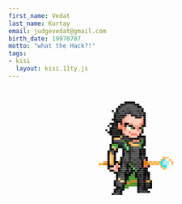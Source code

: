 ```yaml
---
first_name: Vedat
last_name: Kurtay
email: judgevedat@gmail.com
birth_date: 19970707
motto: "what the Hack?!"
tags:
- kisi
  layout: kisi.11ty.js
---
```


<style>
.art {
  position: relative;
  margin: 3em auto;
  max-width: 800px;
  padding: 0;
  text-align: center;
  width: 100%;
  position: relative;
  width: 10.5em;
  height: 13.2em;
}
.art:after {
  content: '';
  position: absolute;
  top: -0.3em;
  left: -0.3em;
  width: 0.3em;
  height: 0.3em;
  box-shadow: 0.3em 0.3em #fdfdfd,0.6em 0.3em #fdfdfd,0.9em 0.3em #fdfdfd,1.2em 0.3em #fdfdfd,1.5em 0.3em #fdfdfd,1.8em 0.3em #fdfdfd,2.1em 0.3em #fdfdfd,2.4em 0.3em #fdfdfd,2.7em 0.3em #fdfdfd,3em 0.3em #fdfdfd,3.3em 0.3em #fdfdfd,3.6em 0.3em #fdfdfd,3.9em 0.3em black,4.2em 0.3em black,4.5em 0.3em black,4.8em 0.3em black,5.1em 0.3em black,5.4em 0.3em #fdfdfd,5.7em 0.3em #fdfdfd,6em 0.3em #fdfdfd,6.3em 0.3em #fdfdfd,6.6em 0.3em #fdfdfd,6.9em 0.3em #fdfdfd,7.2em 0.3em #fdfdfd,7.5em 0.3em #fdfdfd,7.8em 0.3em #fdfdfd,8.1em 0.3em #fdfdfd,8.4em 0.3em #fdfdfd,8.7em 0.3em #fdfdfd,9em 0.3em #fdfdfd,9.3em 0.3em #fdfdfd,9.6em 0.3em #fdfdfd,9.9em 0.3em #fdfdfd,10.2em 0.3em #fdfdfd,10.5em 0.3em #fdfdfd,0.3em 0.6em #fdfdfd,0.6em 0.6em #fdfdfd,0.9em 0.6em #fdfdfd,1.2em 0.6em #fdfdfd,1.5em 0.6em #fdfdfd,1.8em 0.6em #fdfdfd,2.1em 0.6em #fdfdfd,2.4em 0.6em #fdfdfd,2.7em 0.6em #fdfdfd,3em 0.6em #fdfdfd,3.3em 0.6em black,3.6em 0.6em black,3.9em 0.6em #363536,4.2em 0.6em #545454,4.5em 0.6em #545454,4.8em 0.6em #545454,5.1em 0.6em #363536,5.4em 0.6em black,5.7em 0.6em black,6em 0.6em #fdfdfd,6.3em 0.6em #fdfdfd,6.6em 0.6em #fdfdfd,6.9em 0.6em #fdfdfd,7.2em 0.6em #fdfdfd,7.5em 0.6em #fdfdfd,7.8em 0.6em #fdfdfd,8.1em 0.6em #fdfdfd,8.4em 0.6em #fdfdfd,8.7em 0.6em #fdfdfd,9em 0.6em #fdfdfd,9.3em 0.6em #fdfdfd,9.6em 0.6em #fdfdfd,9.9em 0.6em #fdfdfd,10.2em 0.6em #fdfdfd,10.5em 0.6em #fdfdfd,0.3em 0.9em #fdfdfd,0.6em 0.9em #fdfdfd,0.9em 0.9em #fdfdfd,1.2em 0.9em #fdfdfd,1.5em 0.9em #fdfdfd,1.8em 0.9em #fdfdfd,2.1em 0.9em #fdfdfd,2.4em 0.9em #fdfdfd,2.7em 0.9em #fdfdfd,3em 0.9em black,3.3em 0.9em #363536,3.6em 0.9em #545454,3.9em 0.9em #545454,4.2em 0.9em #545454,4.5em 0.9em #545454,4.8em 0.9em #545454,5.1em 0.9em #545454,5.4em 0.9em #545454,5.7em 0.9em black,6em 0.9em black,6.3em 0.9em #fdfdfd,6.6em 0.9em #fdfdfd,6.9em 0.9em #fdfdfd,7.2em 0.9em #fdfdfd,7.5em 0.9em #fdfdfd,7.8em 0.9em #fdfdfd,8.1em 0.9em #fdfdfd,8.4em 0.9em #fdfdfd,8.7em 0.9em #fdfdfd,9em 0.9em #fdfdfd,9.3em 0.9em #fdfdfd,9.6em 0.9em #fdfdfd,9.9em 0.9em #fdfdfd,10.2em 0.9em #fdfdfd,10.5em 0.9em #fdfdfd,0.3em 1.2em #fdfdfd,0.6em 1.2em #fdfdfd,0.9em 1.2em #fdfdfd,1.2em 1.2em #fdfdfd,1.5em 1.2em #fdfdfd,1.8em 1.2em #fdfdfd,2.1em 1.2em #fdfdfd,2.4em 1.2em #fdfdfd,2.7em 1.2em black,3em 1.2em #363536,3.3em 1.2em #545454,3.6em 1.2em #545454,3.9em 1.2em #545454,4.2em 1.2em #363536,4.5em 1.2em #545454,4.8em 1.2em #545454,5.1em 1.2em #545454,5.4em 1.2em #545454,5.7em 1.2em #545454,6em 1.2em #545454,6.3em 1.2em black,6.6em 1.2em #fdfdfd,6.9em 1.2em #fdfdfd,7.2em 1.2em #fdfdfd,7.5em 1.2em #fdfdfd,7.8em 1.2em #fdfdfd,8.1em 1.2em #fdfdfd,8.4em 1.2em #fdfdfd,8.7em 1.2em #fdfdfd,9em 1.2em #fdfdfd,9.3em 1.2em #fdfdfd,9.6em 1.2em #fdfdfd,9.9em 1.2em #fdfdfd,10.2em 1.2em #fdfdfd,10.5em 1.2em #fdfdfd,0.3em 1.5em #fdfdfd,0.6em 1.5em #fdfdfd,0.9em 1.5em #fdfdfd,1.2em 1.5em #fdfdfd,1.5em 1.5em #fdfdfd,1.8em 1.5em #fdfdfd,2.1em 1.5em #363536,2.4em 1.5em #fdfdfd,2.7em 1.5em black,3em 1.5em #545454,3.3em 1.5em #545454,3.6em 1.5em #363536,3.9em 1.5em #545454,4.2em 1.5em #545454,4.5em 1.5em #363536,4.8em 1.5em #545454,5.1em 1.5em #545454,5.4em 1.5em #545454,5.7em 1.5em #363536,6em 1.5em #545454,6.3em 1.5em black,6.6em 1.5em #fdfdfd,6.9em 1.5em #fdfdfd,7.2em 1.5em #fdfdfd,7.5em 1.5em #fdfdfd,7.8em 1.5em #fdfdfd,8.1em 1.5em #fdfdfd,8.4em 1.5em #fdfdfd,8.7em 1.5em #fdfdfd,9em 1.5em #fdfdfd,9.3em 1.5em #fdfdfd,9.6em 1.5em #fdfdfd,9.9em 1.5em #fdfdfd,10.2em 1.5em #fdfdfd,10.5em 1.5em #fdfdfd,0.3em 1.8em #fdfdfd,0.6em 1.8em #fdfdfd,0.9em 1.8em #fdfdfd,1.2em 1.8em #fdfdfd,1.5em 1.8em #fdfdfd,1.8em 1.8em #fdfdfd,2.1em 1.8em #fdfdfd,2.4em 1.8em #363536,2.7em 1.8em #212121,3em 1.8em #363536,3.3em 1.8em #545454,3.6em 1.8em #545454,3.9em 1.8em #363536,4.2em 1.8em #363536,4.5em 1.8em #212121,4.8em 1.8em #363536,5.1em 1.8em #545454,5.4em 1.8em #545454,5.7em 1.8em #545454,6em 1.8em #363536,6.3em 1.8em #545454,6.6em 1.8em black,6.9em 1.8em #fdfdfd,7.2em 1.8em #fdfdfd,7.5em 1.8em #fdfdfd,7.8em 1.8em #fdfdfd,8.1em 1.8em #fdfdfd,8.4em 1.8em #fdfdfd,8.7em 1.8em #fdfdfd,9em 1.8em #fdfdfd,9.3em 1.8em #fdfdfd,9.6em 1.8em #fdfdfd,9.9em 1.8em #fdfdfd,10.2em 1.8em #fdfdfd,10.5em 1.8em #fdfdfd,0.3em 2.1em #fdfdfd,0.6em 2.1em #fdfdfd,0.9em 2.1em #fdfdfd,1.2em 2.1em #fdfdfd,1.5em 2.1em #fdfdfd,1.8em 2.1em #fdfdfd,2.1em 2.1em #fdfdfd,2.4em 2.1em black,2.7em 2.1em #363536,3em 2.1em #363536,3.3em 2.1em #212121,3.6em 2.1em #212121,3.9em 2.1em #212121,4.2em 2.1em #f59d87,4.5em 2.1em #ffccbc,4.8em 2.1em #212121,5.1em 2.1em #212121,5.4em 2.1em #212121,5.7em 2.1em #545454,6em 2.1em #363536,6.3em 2.1em #363536,6.6em 2.1em black,6.9em 2.1em #fdfdfd,7.2em 2.1em #fdfdfd,7.5em 2.1em #fdfdfd,7.8em 2.1em #fdfdfd,8.1em 2.1em #fdfdfd,8.4em 2.1em #fdfdfd,8.7em 2.1em #fdfdfd,9em 2.1em #fdfdfd,9.3em 2.1em #fdfdfd,9.6em 2.1em #fdfdfd,9.9em 2.1em #fdfdfd,10.2em 2.1em #fdfdfd,10.5em 2.1em #fdfdfd,0.3em 2.4em #fdfdfd,0.6em 2.4em #fdfdfd,0.9em 2.4em #fdfdfd,1.2em 2.4em #fdfdfd,1.5em 2.4em #fdfdfd,1.8em 2.4em #fdfdfd,2.1em 2.4em #fdfdfd,2.4em 2.4em black,2.7em 2.4em #363536,3em 2.4em #212121,3.3em 2.4em #363536,3.6em 2.4em #212121,3.9em 2.4em #f59d87,4.2em 2.4em #ffccbc,4.5em 2.4em #ffccbc,4.8em 2.4em #ffccbc,5.1em 2.4em #ffccbc,5.4em 2.4em #212121,5.7em 2.4em #212121,6em 2.4em #212121,6.3em 2.4em #f59d87,6.6em 2.4em black,6.9em 2.4em #fdfdfd,7.2em 2.4em #fdfdfd,7.5em 2.4em #fdfdfd,7.8em 2.4em #fdfdfd,8.1em 2.4em #fdfdfd,8.4em 2.4em #fdfdfd,8.7em 2.4em #fdfdfd,9em 2.4em #fdfdfd,9.3em 2.4em #fdfdfd,9.6em 2.4em #fdfdfd,9.9em 2.4em #fdfdfd,10.2em 2.4em #fdfdfd,10.5em 2.4em #fdfdfd,0.3em 2.7em #fdfdfd,0.6em 2.7em #fdfdfd,0.9em 2.7em #fdfdfd,1.2em 2.7em #fdfdfd,1.5em 2.7em #fdfdfd,1.8em 2.7em #fdfdfd,2.1em 2.7em #212121,2.4em 2.7em black,2.7em 2.7em #363536,3em 2.7em #363536,3.3em 2.7em #212121,3.6em 2.7em #f59d87,3.9em 2.7em #ffccbc,4.2em 2.7em #ffccbc,4.5em 2.7em #ffccbc,4.8em 2.7em #ffccbc,5.1em 2.7em #ffccbc,5.4em 2.7em #ffccbc,5.7em 2.7em #ffccbc,6em 2.7em #ffccbc,6.3em 2.7em #f59d87,6.6em 2.7em black,6.9em 2.7em #fdfdfd,7.2em 2.7em #fdfdfd,7.5em 2.7em #fdfdfd,7.8em 2.7em #fdfdfd,8.1em 2.7em #fdfdfd,8.4em 2.7em #fdfdfd,8.7em 2.7em #fdfdfd,9em 2.7em #fdfdfd,9.3em 2.7em #fdfdfd,9.6em 2.7em #fdfdfd,9.9em 2.7em #fdfdfd,10.2em 2.7em #fdfdfd,10.5em 2.7em #fdfdfd,0.3em 3em #fdfdfd,0.6em 3em #fdfdfd,0.9em 3em #fdfdfd,1.2em 3em #fdfdfd,1.5em 3em #fdfdfd,1.8em 3em #fdfdfd,2.1em 3em #fdfdfd,2.4em 3em #212121,2.7em 3em black,3em 3em black,3.3em 3em #212121,3.6em 3em #f59d87,3.9em 3em #f59d87,4.2em 3em #ffccbc,4.5em 3em #ffccbc,4.8em 3em #ffccbc,5.1em 3em #ffccbc,5.4em 3em #ffccbc,5.7em 3em #ffccbc,6em 3em #ffccbc,6.3em 3em #f59d87,6.6em 3em black,6.9em 3em #fdfdfd,7.2em 3em #fdfdfd,7.5em 3em #fdfdfd,7.8em 3em #fdfdfd,8.1em 3em #fdfdfd,8.4em 3em #fdfdfd,8.7em 3em #fdfdfd,9em 3em #fdfdfd,9.3em 3em #fdfdfd,9.6em 3em #fdfdfd,9.9em 3em #fdfdfd,10.2em 3em #fdfdfd,10.5em 3em #fdfdfd,0.3em 3.3em #fdfdfd,0.6em 3.3em #fdfdfd,0.9em 3.3em #fdfdfd,1.2em 3.3em #fdfdfd,1.5em 3.3em #fdfdfd,1.8em 3.3em #212121,2.1em 3.3em black,2.4em 3.3em #212121,2.7em 3.3em black,3em 3.3em #f59d87,3.3em 3.3em #212121,3.6em 3.3em #f77254,3.9em 3.3em black,4.2em 3.3em black,4.5em 3.3em #f59d87,4.8em 3.3em #f59d87,5.1em 3.3em #ffccbc,5.4em 3.3em #ffccbc,5.7em 3.3em #ffccbc,6em 3.3em #f59d87,6.3em 3.3em #f77254,6.6em 3.3em black,6.9em 3.3em #fdfdfd,7.2em 3.3em #fdfdfd,7.5em 3.3em #fdfdfd,7.8em 3.3em #fdfdfd,8.1em 3.3em #fdfdfd,8.4em 3.3em #fdfdfd,8.7em 3.3em #fdfdfd,9em 3.3em #fdfdfd,9.3em 3.3em #fdfdfd,9.6em 3.3em #fdfdfd,9.9em 3.3em #fdfdfd,10.2em 3.3em #fdfdfd,10.5em 3.3em #fdfdfd,0.3em 3.6em #fdfdfd,0.6em 3.6em #fdfdfd,0.9em 3.6em #fdfdfd,1.2em 3.6em #fdfdfd,1.5em 3.6em #212121,1.8em 3.6em #fdfdfd,2.1em 3.6em black,2.4em 3.6em #212121,2.7em 3.6em black,3em 3.6em #f59d87,3.3em 3.6em #f77254,3.6em 3.6em #f77254,3.9em 3.6em black,4.2em 3.6em #bdbdbd,4.5em 3.6em black,4.8em 3.6em black,5.1em 3.6em #f59d87,5.4em 3.6em #f59d87,5.7em 3.6em #f59d87,6em 3.6em #f59d87,6.3em 3.6em black,6.6em 3.6em black,6.9em 3.6em #fdfdfd,7.2em 3.6em #fdfdfd,7.5em 3.6em #fdfdfd,7.8em 3.6em #fdfdfd,8.1em 3.6em #fdfdfd,8.4em 3.6em #fdfdfd,8.7em 3.6em #fdfdfd,9em 3.6em #fdfdfd,9.3em 3.6em #fdfdfd,9.6em 3.6em #fdfdfd,9.9em 3.6em #fdfdfd,10.2em 3.6em #fdfdfd,10.5em 3.6em #fdfdfd,0.3em 3.9em #fdfdfd,0.6em 3.9em #fdfdfd,0.9em 3.9em #fdfdfd,1.2em 3.9em #fdfdfd,1.5em 3.9em #fdfdfd,1.8em 3.9em #212121,2.1em 3.9em black,2.4em 3.9em #212121,2.7em 3.9em #212121,3em 3.9em #f77254,3.3em 3.9em #f77254,3.6em 3.9em #f59d87,3.9em 3.9em #f77254,4.2em 3.9em white,4.5em 3.9em white,4.8em 3.9em #48922c,5.1em 3.9em black,5.4em 3.9em #f59d87,5.7em 3.9em #f77254,6em 3.9em black,6.3em 3.9em #48922c,6.6em 3.9em #fdfdfd,6.9em 3.9em #fdfdfd,7.2em 3.9em #fdfdfd,7.5em 3.9em #fdfdfd,7.8em 3.9em #fdfdfd,8.1em 3.9em #fdfdfd,8.4em 3.9em #fdfdfd,8.7em 3.9em #fdfdfd,9em 3.9em #fdfdfd,9.3em 3.9em #fdfdfd,9.6em 3.9em #fdfdfd,9.9em 3.9em #fdfdfd,10.2em 3.9em #fdfdfd,10.5em 3.9em #fdfdfd,0.3em 4.2em #fdfdfd,0.6em 4.2em #fdfdfd,0.9em 4.2em #fdfdfd,1.2em 4.2em #212121,1.5em 4.2em #fdfdfd,1.8em 4.2em black,2.1em 4.2em #212121,2.4em 4.2em #212121,2.7em 4.2em #212121,3em 4.2em black,3.3em 4.2em black,3.6em 4.2em #f59d87,3.9em 4.2em #f59d87,4.2em 4.2em #ffccbc,4.5em 4.2em #ffccbc,4.8em 4.2em #ffccbc,5.1em 4.2em #ffccbc,5.4em 4.2em #ffccbc,5.7em 4.2em #f77254,6em 4.2em #ffccbc,6.3em 4.2em black,6.6em 4.2em #fdfdfd,6.9em 4.2em #fdfdfd,7.2em 4.2em #fdfdfd,7.5em 4.2em #fdfdfd,7.8em 4.2em #fdfdfd,8.1em 4.2em #fdfdfd,8.4em 4.2em #fdfdfd,8.7em 4.2em #fdfdfd,9em 4.2em #fdfdfd,9.3em 4.2em #fdfdfd,9.6em 4.2em #fdfdfd,9.9em 4.2em #fdfdfd,10.2em 4.2em #fdfdfd,10.5em 4.2em #fdfdfd,0.3em 4.5em #fdfdfd,0.6em 4.5em #fdfdfd,0.9em 4.5em #fdfdfd,1.2em 4.5em #fdfdfd,1.5em 4.5em #212121,1.8em 4.5em black,2.1em 4.5em #212121,2.4em 4.5em #212121,2.7em 4.5em #212121,3em 4.5em #212121,3.3em 4.5em black,3.6em 4.5em #f59d87,3.9em 4.5em #ffccbc,4.2em 4.5em #ffccbc,4.5em 4.5em #f77254,4.8em 4.5em #ffccbc,5.1em 4.5em #ffccbc,5.4em 4.5em #ffccbc,5.7em 4.5em #ffccbc,6em 4.5em #f59d87,6.3em 4.5em black,6.6em 4.5em #fdfdfd,6.9em 4.5em #fdfdfd,7.2em 4.5em #fdfdfd,7.5em 4.5em #fdfdfd,7.8em 4.5em #fdfdfd,8.1em 4.5em #fdfdfd,8.4em 4.5em #fdfdfd,8.7em 4.5em #fdfdfd,9em 4.5em #fdfdfd,9.3em 4.5em #fdfdfd,9.6em 4.5em #fdfdfd,9.9em 4.5em #fdfdfd,10.2em 4.5em #fdfdfd,10.5em 4.5em #fdfdfd,0.3em 4.8em #fdfdfd,0.6em 4.8em #fdfdfd,0.9em 4.8em #fdfdfd,1.2em 4.8em #fdfdfd,1.5em 4.8em #fdfdfd,1.8em 4.8em black,2.1em 4.8em #212121,2.4em 4.8em #212121,2.7em 4.8em #212121,3em 4.8em #212121,3.3em 4.8em black,3.6em 4.8em #363536,3.9em 4.8em #f59d87,4.2em 4.8em #ffccbc,4.5em 4.8em #ffccbc,4.8em 4.8em #f77254,5.1em 4.8em #f77254,5.4em 4.8em #f77254,5.7em 4.8em #ffccbc,6em 4.8em black,6.3em 4.8em #fdfdfd,6.6em 4.8em #fdfdfd,6.9em 4.8em #fdfdfd,7.2em 4.8em #fdfdfd,7.5em 4.8em #fdfdfd,7.8em 4.8em #fdfdfd,8.1em 4.8em #fdfdfd,8.4em 4.8em #fdfdfd,8.7em 4.8em #fdfdfd,9em 4.8em #fdfdfd,9.3em 4.8em #fdfdfd,9.6em 4.8em #fdfdfd,9.9em 4.8em #fdfdfd,10.2em 4.8em #fdfdfd,10.5em 4.8em #fdfdfd,0.3em 5.1em #fdfdfd,0.6em 5.1em #fdfdfd,0.9em 5.1em #fdfdfd,1.2em 5.1em #fdfdfd,1.5em 5.1em #fdfdfd,1.8em 5.1em #fdfdfd,2.1em 5.1em black,2.4em 5.1em black,2.7em 5.1em black,3em 5.1em black,3.3em 5.1em #ffab40,3.6em 5.1em #212121,3.9em 5.1em #363536,4.2em 5.1em black,4.5em 5.1em #f59d87,4.8em 5.1em #ffccbc,5.1em 5.1em #ffccbc,5.4em 5.1em #ffccbc,5.7em 5.1em black,6em 5.1em black,6.3em 5.1em black,6.6em 5.1em black,6.9em 5.1em #fdfdfd,7.2em 5.1em #fdfdfd,7.5em 5.1em #fdfdfd,7.8em 5.1em #fdfdfd,8.1em 5.1em #fdfdfd,8.4em 5.1em #fdfdfd,8.7em 5.1em #fdfdfd,9em 5.1em #fdfdfd,9.3em 5.1em #fdfdfd,9.6em 5.1em #fdfdfd,9.9em 5.1em #fdfdfd,10.2em 5.1em #fdfdfd,10.5em 5.1em #fdfdfd,0.3em 5.4em #fdfdfd,0.6em 5.4em #fdfdfd,0.9em 5.4em #fdfdfd,1.2em 5.4em #fdfdfd,1.5em 5.4em #fdfdfd,1.8em 5.4em #fdfdfd,2.1em 5.4em black,2.4em 5.4em #ffab40,2.7em 5.4em #ffcc80,3em 5.4em #ffcc80,3.3em 5.4em #363536,3.6em 5.4em #212121,3.9em 5.4em #363536,4.2em 5.4em #363536,4.5em 5.4em black,4.8em 5.4em black,5.1em 5.4em black,5.4em 5.4em black,5.7em 5.4em black,6em 5.4em #545454,6.3em 5.4em #545454,6.6em 5.4em black,6.9em 5.4em #fdfdfd,7.2em 5.4em #fdfdfd,7.5em 5.4em #fdfdfd,7.8em 5.4em #fdfdfd,8.1em 5.4em #fdfdfd,8.4em 5.4em #fdfdfd,8.7em 5.4em #fdfdfd,9em 5.4em #fdfdfd,9.3em 5.4em #fdfdfd,9.6em 5.4em #fdfdfd,9.9em 5.4em #fdfdfd,10.2em 5.4em #fdfdfd,10.5em 5.4em #fdfdfd,0.3em 5.7em #fdfdfd,0.6em 5.7em #fdfdfd,0.9em 5.7em #fdfdfd,1.2em 5.7em #fdfdfd,1.5em 5.7em #fdfdfd,1.8em 5.7em #fdfdfd,2.1em 5.7em black,2.4em 5.7em #545454,2.7em 5.7em #545454,3em 5.7em #545454,3.3em 5.7em #545454,3.6em 5.7em #48922c,3.9em 5.7em #212121,4.2em 5.7em #363536,4.5em 5.7em #363536,4.8em 5.7em #363536,5.1em 5.7em #f59d87,5.4em 5.7em #f77254,5.7em 5.7em #f59d87,6em 5.7em #212121,6.3em 5.7em #48922c,6.6em 5.7em black,6.9em 5.7em #fdfdfd,7.2em 5.7em #fdfdfd,7.5em 5.7em #fdfdfd,7.8em 5.7em #fdfdfd,8.1em 5.7em #fdfdfd,8.4em 5.7em #fdfdfd,8.7em 5.7em #fdfdfd,9em 5.7em #fdfdfd,9.3em 5.7em #fdfdfd,9.6em 5.7em #fdfdfd,9.9em 5.7em #fdfdfd,10.2em 5.7em #fdfdfd,10.5em 5.7em #fdfdfd,0.3em 6em #fdfdfd,0.6em 6em #fdfdfd,0.9em 6em #fdfdfd,1.2em 6em #fdfdfd,1.5em 6em #fdfdfd,1.8em 6em #fdfdfd,2.1em 6em black,2.4em 6em #212121,2.7em 6em #212121,3em 6em #363536,3.3em 6em #363536,3.6em 6em #363536,3.9em 6em #48922c,4.2em 6em #212121,4.5em 6em #ffab40,4.8em 6em #ffab40,5.1em 6em #545454,5.4em 6em #545454,5.7em 6em #545454,6em 6em #48922c,6.3em 6em #545454,6.6em 6em black,6.9em 6em #fdfdfd,7.2em 6em #fdfdfd,7.5em 6em #fdfdfd,7.8em 6em #fdfdfd,8.1em 6em #fdfdfd,8.4em 6em #fdfdfd,8.7em 6em #fdfdfd,9em 6em #fdfdfd,9.3em 6em #fdfdfd,9.6em 6em #fdfdfd,9.9em 6em #fdfdfd,10.2em 6em #fdfdfd,10.5em 6em #fdfdfd,0.3em 6.3em #fdfdfd,0.6em 6.3em #fdfdfd,0.9em 6.3em #fdfdfd,1.2em 6.3em #fdfdfd,1.5em 6.3em #fdfdfd,1.8em 6.3em black,2.1em 6.3em #48922c,2.4em 6.3em #48922c,2.7em 6.3em #48922c,3em 6.3em #212121,3.3em 6.3em #212121,3.6em 6.3em #363536,3.9em 6.3em #5fda65,4.2em 6.3em #212121,4.5em 6.3em #363536,4.8em 6.3em #ffab40,5.1em 6.3em #ffcc80,5.4em 6.3em #ffcc80,5.7em 6.3em #ffab40,6em 6.3em #48922c,6.3em 6.3em black,6.6em 6.3em black,6.9em 6.3em #fdfdfd,7.2em 6.3em #fdfdfd,7.5em 6.3em #fdfdfd,7.8em 6.3em #fdfdfd,8.1em 6.3em #fdfdfd,8.4em 6.3em #fdfdfd,8.7em 6.3em #fdfdfd,9em 6.3em #fdfdfd,9.3em 6.3em #fdfdfd,9.6em 6.3em #fdfdfd,9.9em 6.3em #fdfdfd,10.2em 6.3em #fdfdfd,10.5em 6.3em #fdfdfd,0.3em 6.6em #fdfdfd,0.6em 6.6em #fdfdfd,0.9em 6.6em #fdfdfd,1.2em 6.6em #fdfdfd,1.5em 6.6em #fdfdfd,1.8em 6.6em black,2.1em 6.6em #ffcc80,2.4em 6.6em #5fda65,2.7em 6.6em #48922c,3em 6.6em black,3.3em 6.6em black,3.6em 6.6em #212121,3.9em 6.6em #545454,4.2em 6.6em #5fda65,4.5em 6.6em #212121,4.8em 6.6em #363536,5.1em 6.6em #545454,5.4em 6.6em #545454,5.7em 6.6em #545454,6em 6.6em #48922c,6.3em 6.6em black,6.6em 6.6em #fdfdfd,6.9em 6.6em #fdfdfd,7.2em 6.6em #fdfdfd,7.5em 6.6em #fdfdfd,7.8em 6.6em #fdfdfd,8.1em 6.6em #fdfdfd,8.4em 6.6em #fdfdfd,8.7em 6.6em #fdfdfd,9em 6.6em #fdfdfd,9.3em 6.6em #fdfdfd,9.6em 6.6em #fdfdfd,9.9em 6.6em #fdfdfd,10.2em 6.6em #fdfdfd,10.5em 6.6em #fdfdfd,0.3em 6.9em #fdfdfd,0.6em 6.9em #fdfdfd,0.9em 6.9em #fdfdfd,1.2em 6.9em #fdfdfd,1.5em 6.9em #fdfdfd,1.8em 6.9em black,2.1em 6.9em black,2.4em 6.9em #ffab40,2.7em 6.9em black,3em 6.9em #fdfdfd,3.3em 6.9em #fdfdfd,3.6em 6.9em black,3.9em 6.9em #212121,4.2em 6.9em #5fda65,4.5em 6.9em #212121,4.8em 6.9em #363536,5.1em 6.9em #545454,5.4em 6.9em #545454,5.7em 6.9em #545454,6em 6.9em black,6.3em 6.9em #212121,6.6em 6.9em black,6.9em 6.9em #fdfdfd,7.2em 6.9em #fdfdfd,7.5em 6.9em #fdfdfd,7.8em 6.9em #fdfdfd,8.1em 6.9em #fdfdfd,8.4em 6.9em #fdfdfd,8.7em 6.9em #fdfdfd,9em 6.9em #fdfdfd,9.3em 6.9em #fdfdfd,9.6em 6.9em #fdfdfd,9.9em 6.9em #fdfdfd,10.2em 6.9em #fdfdfd,10.5em 6.9em #fdfdfd,0.3em 7.2em #fdfdfd,0.6em 7.2em #fdfdfd,0.9em 7.2em #fdfdfd,1.2em 7.2em #fdfdfd,1.5em 7.2em black,1.8em 7.2em #545454,2.1em 7.2em #545454,2.4em 7.2em black,2.7em 7.2em black,3em 7.2em #fdfdfd,3.3em 7.2em #fdfdfd,3.6em 7.2em black,3.9em 7.2em #545454,4.2em 7.2em black,4.5em 7.2em #212121,4.8em 7.2em #363536,5.1em 7.2em #363536,5.4em 7.2em #545454,5.7em 7.2em #545454,6em 7.2em black,6.3em 7.2em #212121,6.6em 7.2em black,6.9em 7.2em #fdfdfd,7.2em 7.2em #fdfdfd,7.5em 7.2em #fdfdfd,7.8em 7.2em #fdfdfd,8.1em 7.2em #fdfdfd,8.4em 7.2em #fdfdfd,8.7em 7.2em #fdfdfd,9em 7.2em #fdfdfd,9.3em 7.2em #fdfdfd,9.6em 7.2em #fdfdfd,9.9em 7.2em #fdfdfd,10.2em 7.2em #fdfdfd,10.5em 7.2em #fdfdfd,0.3em 7.5em #fdfdfd,0.6em 7.5em #fdfdfd,0.9em 7.5em #fdfdfd,1.2em 7.5em #fdfdfd,1.5em 7.5em black,1.8em 7.5em #ffab40,2.1em 7.5em #545454,2.4em 7.5em black,2.7em 7.5em #fdfdfd,3em 7.5em #fdfdfd,3.3em 7.5em #fdfdfd,3.6em 7.5em black,3.9em 7.5em #545454,4.2em 7.5em #545454,4.5em 7.5em #212121,4.8em 7.5em #545454,5.1em 7.5em #545454,5.4em 7.5em #545454,5.7em 7.5em #545454,6em 7.5em black,6.3em 7.5em #212121,6.6em 7.5em black,6.9em 7.5em #fdfdfd,7.2em 7.5em #fdfdfd,7.5em 7.5em #fdfdfd,7.8em 7.5em #fdfdfd,8.1em 7.5em #fdfdfd,8.4em 7.5em #fdfdfd,8.7em 7.5em #fdfdfd,9em 7.5em #fdfdfd,9.3em 7.5em #fdfdfd,9.6em 7.5em #fdfdfd,9.9em 7.5em #fdfdfd,10.2em 7.5em #fdfdfd,10.5em 7.5em #fdfdfd,0.3em 7.8em #fdfdfd,0.6em 7.8em #fdfdfd,0.9em 7.8em #fdfdfd,1.2em 7.8em #fdfdfd,1.5em 7.8em black,1.8em 7.8em #ffcc80,2.1em 7.8em #ffab40,2.4em 7.8em black,2.7em 7.8em #fdfdfd,3em 7.8em #fdfdfd,3.3em 7.8em #fdfdfd,3.6em 7.8em black,3.9em 7.8em #545454,4.2em 7.8em #545454,4.5em 7.8em #212121,4.8em 7.8em #545454,5.1em 7.8em #545454,5.4em 7.8em #545454,5.7em 7.8em #545454,6em 7.8em black,6.3em 7.8em #363536,6.6em 7.8em #212121,6.9em 7.8em #fdfdfd,7.2em 7.8em #fdfdfd,7.5em 7.8em #fdfdfd,7.8em 7.8em #fdfdfd,8.1em 7.8em #fdfdfd,8.4em 7.8em #fdfdfd,8.7em 7.8em #fdfdfd,9em 7.8em #fdfdfd,9.3em 7.8em #fdfdfd,9.6em 7.8em #fdfdfd,9.9em 7.8em #fdfdfd,10.2em 7.8em #fdfdfd,10.5em 7.8em #fdfdfd,0.3em 8.1em #fdfdfd,0.6em 8.1em #fdfdfd,0.9em 8.1em #fdfdfd,1.2em 8.1em #fdfdfd,1.5em 8.1em black,1.8em 8.1em #ffcc80,2.1em 8.1em #ffab40,2.4em 8.1em black,2.7em 8.1em #fdfdfd,3em 8.1em #fdfdfd,3.3em 8.1em black,3.6em 8.1em #363536,3.9em 8.1em #545454,4.2em 8.1em #545454,4.5em 8.1em #212121,4.8em 8.1em #363536,5.1em 8.1em #545454,5.4em 8.1em #545454,5.7em 8.1em #363536,6em 8.1em black,6.3em 8.1em #363536,6.6em 8.1em #212121,6.9em 8.1em black,7.2em 8.1em #fdfdfd,7.5em 8.1em #fdfdfd,7.8em 8.1em #fdfdfd,8.1em 8.1em #fdfdfd,8.4em 8.1em #fdfdfd,8.7em 8.1em #fdfdfd,9em 8.1em #fdfdfd,9.3em 8.1em #ffab40,9.6em 8.1em #ffcc80,9.9em 8.1em #ffcc80,10.2em 8.1em #fdfdfd,10.5em 8.1em #fdfdfd,0.3em 8.4em #fdfdfd,0.6em 8.4em #fdfdfd,0.9em 8.4em #fdfdfd,1.2em 8.4em #fdfdfd,1.5em 8.4em black,1.8em 8.4em #ffcc80,2.1em 8.4em #ffab40,2.4em 8.4em black,2.7em 8.4em #fdfdfd,3em 8.4em #fdfdfd,3.3em 8.4em black,3.6em 8.4em #363536,3.9em 8.4em #363536,4.2em 8.4em #545454,4.5em 8.4em #212121,4.8em 8.4em #545454,5.1em 8.4em #363536,5.4em 8.4em #363536,5.7em 8.4em #545454,6em 8.4em #363536,6.3em 8.4em black,6.6em 8.4em #f77254,6.9em 8.4em black,7.2em 8.4em #fdfdfd,7.5em 8.4em #fdfdfd,7.8em 8.4em #fdfdfd,8.1em 8.4em #fdfdfd,8.4em 8.4em #fdfdfd,8.7em 8.4em #fdfdfd,9em 8.4em #ffab40,9.3em 8.4em #00e5ff,9.6em 8.4em #b2ebf2,9.9em 8.4em #fdfdfd,10.2em 8.4em #ffab40,10.5em 8.4em #fdfdfd,0.3em 8.7em #fdfdfd,0.6em 8.7em #fdfdfd,0.9em 8.7em #ffab40,1.2em 8.7em #ffab40,1.5em 8.7em black,1.8em 8.7em #ffcc80,2.1em 8.7em #ffab40,2.4em 8.7em black,2.7em 8.7em black,3em 8.7em #d97d0d,3.3em 8.7em black,3.6em 8.7em #363536,3.9em 8.7em #363536,4.2em 8.7em #363536,4.5em 8.7em #212121,4.8em 8.7em #363536,5.1em 8.7em #545454,5.4em 8.7em #545454,5.7em 8.7em #363536,6em 8.7em #545454,6.3em 8.7em black,6.6em 8.7em #d97d0d,6.9em 8.7em #d97d0d,7.2em 8.7em #ffcc80,7.5em 8.7em #ffab40,7.8em 8.7em #ffcc80,8.1em 8.7em #ffab40,8.4em 8.7em #ffcc80,8.7em 8.7em #ffab40,9em 8.7em #00e5ff,9.3em 8.7em #b2ebf2,9.6em 8.7em #b2ebf2,9.9em 8.7em #b2ebf2,10.2em 8.7em #fdfdfd,10.5em 8.7em #ffab40,0.3em 9em #ffab40,0.6em 9em #ffab40,0.9em 9em #d97d0d,1.2em 9em #d97d0d,1.5em 9em black,1.8em 9em #ffab40,2.1em 9em #ffab40,2.4em 9em black,2.7em 9em #ffccbc,3em 9em black,3.3em 9em black,3.6em 9em #545454,3.9em 9em #363536,4.2em 9em black,4.5em 9em #48922c,4.8em 9em #363536,5.1em 9em #363536,5.4em 9em #363536,5.7em 9em #545454,6em 9em #363536,6.3em 9em black,6.6em 9em #d97d0d,6.9em 9em #d97d0d,7.2em 9em #d97d0d,7.5em 9em #ffcc80,7.8em 9em #ffab40,8.1em 9em #ffcc80,8.4em 9em #ffab40,8.7em 9em #ffcc80,9em 9em #00e5ff,9.3em 9em #b2ebf2,9.6em 9em #b2ebf2,9.9em 9em #b2ebf2,10.2em 9em #fdfdfd,10.5em 9em #ffcc80,0.3em 9.3em #fdfdfd,0.6em 9.3em #fdfdfd,0.9em 9.3em #fdfdfd,1.2em 9.3em #fdfdfd,1.5em 9.3em black,1.8em 9.3em black,2.1em 9.3em black,2.4em 9.3em #ffccbc,2.7em 9.3em #f77254,3em 9.3em #ffccbc,3.3em 9.3em black,3.6em 9.3em #545454,3.9em 9.3em #363536,4.2em 9.3em black,4.5em 9.3em black,4.8em 9.3em #48922c,5.1em 9.3em #363536,5.4em 9.3em #545454,5.7em 9.3em #363536,6em 9.3em #545454,6.3em 9.3em black,6.6em 9.3em #f77254,6.9em 9.3em #f77254,7.2em 9.3em black,7.5em 9.3em #fdfdfd,7.8em 9.3em #fdfdfd,8.1em 9.3em #fdfdfd,8.4em 9.3em #fdfdfd,8.7em 9.3em #fdfdfd,9em 9.3em #ffab40,9.3em 9.3em #00e5ff,9.6em 9.3em #00e5ff,9.9em 9.3em #fdfdfd,10.2em 9.3em #fdfdfd,10.5em 9.3em #fdfdfd,0.3em 9.6em #fdfdfd,0.6em 9.6em #fdfdfd,0.9em 9.6em #fdfdfd,1.2em 9.6em #fdfdfd,1.5em 9.6em black,1.8em 9.6em #f59d87,2.1em 9.6em #ffccbc,2.4em 9.6em #ffccbc,2.7em 9.6em #f77254,3em 9.6em black,3.3em 9.6em #363536,3.6em 9.6em #545454,3.9em 9.6em #545454,4.2em 9.6em black,4.5em 9.6em #545454,4.8em 9.6em black,5.1em 9.6em #5fda65,5.4em 9.6em #363536,5.7em 9.6em #545454,6em 9.6em black,6.3em 9.6em #363536,6.6em 9.6em black,6.9em 9.6em black,7.2em 9.6em #fdfdfd,7.5em 9.6em #fdfdfd,7.8em 9.6em #fdfdfd,8.1em 9.6em #fdfdfd,8.4em 9.6em #fdfdfd,8.7em 9.6em #fdfdfd,9em 9.6em #fdfdfd,9.3em 9.6em #ffab40,9.6em 9.6em #ffcc80,9.9em 9.6em #fdfdfd,10.2em 9.6em #fdfdfd,10.5em 9.6em #fdfdfd,0.3em 9.9em #fdfdfd,0.6em 9.9em #fdfdfd,0.9em 9.9em #fdfdfd,1.2em 9.9em #fdfdfd,1.5em 9.9em #fdfdfd,1.8em 9.9em black,2.1em 9.9em black,2.4em 9.9em #f59d87,2.7em 9.9em #ffccbc,3em 9.9em black,3.3em 9.9em #363536,3.6em 9.9em #545454,3.9em 9.9em #363536,4.2em 9.9em black,4.5em 9.9em #545454,4.8em 9.9em black,5.1em 9.9em black,5.4em 9.9em #48922c,5.7em 9.9em black,6em 9.9em #363536,6.3em 9.9em #363536,6.6em 9.9em black,6.9em 9.9em black,7.2em 9.9em #fdfdfd,7.5em 9.9em #fdfdfd,7.8em 9.9em #fdfdfd,8.1em 9.9em #fdfdfd,8.4em 9.9em #fdfdfd,8.7em 9.9em #fdfdfd,9em 9.9em #fdfdfd,9.3em 9.9em #fdfdfd,9.6em 9.9em #fdfdfd,9.9em 9.9em #fdfdfd,10.2em 9.9em #fdfdfd,10.5em 9.9em #fdfdfd,0.3em 10.2em #fdfdfd,0.6em 10.2em #fdfdfd,0.9em 10.2em #fdfdfd,1.2em 10.2em #fdfdfd,1.5em 10.2em #fdfdfd,1.8em 10.2em #fdfdfd,2.1em 10.2em #fdfdfd,2.4em 10.2em black,2.7em 10.2em black,3em 10.2em #363536,3.3em 10.2em #363536,3.6em 10.2em #363536,3.9em 10.2em black,4.2em 10.2em #363536,4.5em 10.2em black,4.8em 10.2em black,5.1em 10.2em #48922c,5.4em 10.2em black,5.7em 10.2em #363536,6em 10.2em #363536,6.3em 10.2em #363536,6.6em 10.2em black,6.9em 10.2em black,7.2em 10.2em black,7.5em 10.2em #fdfdfd,7.8em 10.2em #fdfdfd,8.1em 10.2em #fdfdfd,8.4em 10.2em #fdfdfd,8.7em 10.2em #fdfdfd,9em 10.2em #fdfdfd,9.3em 10.2em #fdfdfd,9.6em 10.2em #fdfdfd,9.9em 10.2em #fdfdfd,10.2em 10.2em #fdfdfd,10.5em 10.2em #fdfdfd,0.3em 10.5em #fdfdfd,0.6em 10.5em #fdfdfd,0.9em 10.5em #fdfdfd,1.2em 10.5em #fdfdfd,1.5em 10.5em #fdfdfd,1.8em 10.5em #fdfdfd,2.1em 10.5em #fdfdfd,2.4em 10.5em #fdfdfd,2.7em 10.5em black,3em 10.5em #363536,3.3em 10.5em #545454,3.6em 10.5em #545454,3.9em 10.5em black,4.2em 10.5em black,4.5em 10.5em black,4.8em 10.5em #48922c,5.1em 10.5em #48922c,5.4em 10.5em black,5.7em 10.5em #363536,6em 10.5em #212121,6.3em 10.5em #363536,6.6em 10.5em black,6.9em 10.5em #212121,7.2em 10.5em black,7.5em 10.5em #fdfdfd,7.8em 10.5em #fdfdfd,8.1em 10.5em #fdfdfd,8.4em 10.5em #fdfdfd,8.7em 10.5em #fdfdfd,9em 10.5em #fdfdfd,9.3em 10.5em #fdfdfd,9.6em 10.5em #fdfdfd,9.9em 10.5em #fdfdfd,10.2em 10.5em #fdfdfd,10.5em 10.5em #fdfdfd,0.3em 10.8em #fdfdfd,0.6em 10.8em #fdfdfd,0.9em 10.8em #fdfdfd,1.2em 10.8em #fdfdfd,1.5em 10.8em #fdfdfd,1.8em 10.8em #fdfdfd,2.1em 10.8em #fdfdfd,2.4em 10.8em #fdfdfd,2.7em 10.8em black,3em 10.8em #545454,3.3em 10.8em #545454,3.6em 10.8em #545454,3.9em 10.8em black,4.2em 10.8em black,4.5em 10.8em #48922c,4.8em 10.8em #48922c,5.1em 10.8em #48922c,5.4em 10.8em black,5.7em 10.8em #212121,6em 10.8em #212121,6.3em 10.8em #363536,6.6em 10.8em black,6.9em 10.8em #363536,7.2em 10.8em black,7.5em 10.8em #fdfdfd,7.8em 10.8em #fdfdfd,8.1em 10.8em #fdfdfd,8.4em 10.8em #fdfdfd,8.7em 10.8em #fdfdfd,9em 10.8em #fdfdfd,9.3em 10.8em #fdfdfd,9.6em 10.8em #fdfdfd,9.9em 10.8em #fdfdfd,10.2em 10.8em #fdfdfd,10.5em 10.8em #fdfdfd,0.3em 11.1em #fdfdfd,0.6em 11.1em #fdfdfd,0.9em 11.1em #fdfdfd,1.2em 11.1em #fdfdfd,1.5em 11.1em #fdfdfd,1.8em 11.1em #fdfdfd,2.1em 11.1em #fdfdfd,2.4em 11.1em #fdfdfd,2.7em 11.1em black,3em 11.1em #ffcc80,3.3em 11.1em #545454,3.6em 11.1em #545454,3.9em 11.1em black,4.2em 11.1em black,4.5em 11.1em #48922c,4.8em 11.1em #48922c,5.1em 11.1em #48922c,5.4em 11.1em #48922c,5.7em 11.1em black,6em 11.1em #363536,6.3em 11.1em #212121,6.6em 11.1em black,6.9em 11.1em #363536,7.2em 11.1em black,7.5em 11.1em #fdfdfd,7.8em 11.1em #fdfdfd,8.1em 11.1em #fdfdfd,8.4em 11.1em #fdfdfd,8.7em 11.1em #fdfdfd,9em 11.1em #fdfdfd,9.3em 11.1em #fdfdfd,9.6em 11.1em #fdfdfd,9.9em 11.1em #fdfdfd,10.2em 11.1em #fdfdfd,10.5em 11.1em #fdfdfd,0.3em 11.4em #fdfdfd,0.6em 11.4em #fdfdfd,0.9em 11.4em #fdfdfd,1.2em 11.4em #fdfdfd,1.5em 11.4em #fdfdfd,1.8em 11.4em #fdfdfd,2.1em 11.4em #fdfdfd,2.4em 11.4em black,2.7em 11.4em #363536,3em 11.4em #545454,3.3em 11.4em #ffcc80,3.6em 11.4em #ffcc80,3.9em 11.4em black,4.2em 11.4em #48922c,4.5em 11.4em #48922c,4.8em 11.4em #d97d0d,5.1em 11.4em #d97d0d,5.4em 11.4em #d97d0d,5.7em 11.4em black,6em 11.4em #212121,6.3em 11.4em #363536,6.6em 11.4em black,6.9em 11.4em #d97d0d,7.2em 11.4em #ffab40,7.5em 11.4em black,7.8em 11.4em #fdfdfd,8.1em 11.4em #fdfdfd,8.4em 11.4em #fdfdfd,8.7em 11.4em #fdfdfd,9em 11.4em #fdfdfd,9.3em 11.4em #fdfdfd,9.6em 11.4em #fdfdfd,9.9em 11.4em #fdfdfd,10.2em 11.4em #fdfdfd,10.5em 11.4em #fdfdfd,0.3em 11.7em #fdfdfd,0.6em 11.7em #fdfdfd,0.9em 11.7em #fdfdfd,1.2em 11.7em #fdfdfd,1.5em 11.7em #fdfdfd,1.8em 11.7em #fdfdfd,2.1em 11.7em #fdfdfd,2.4em 11.7em black,2.7em 11.7em #545454,3em 11.7em #545454,3.3em 11.7em #545454,3.6em 11.7em #363536,3.9em 11.7em black,4.2em 11.7em #d97d0d,4.5em 11.7em #d97d0d,4.8em 11.7em #48922c,5.1em 11.7em #48922c,5.4em 11.7em #48922c,5.7em 11.7em black,6em 11.7em #212121,6.3em 11.7em #363536,6.6em 11.7em black,6.9em 11.7em #363536,7.2em 11.7em #363536,7.5em 11.7em black,7.8em 11.7em #fdfdfd,8.1em 11.7em #fdfdfd,8.4em 11.7em #fdfdfd,8.7em 11.7em #fdfdfd,9em 11.7em #fdfdfd,9.3em 11.7em #fdfdfd,9.6em 11.7em #fdfdfd,9.9em 11.7em #fdfdfd,10.2em 11.7em #fdfdfd,10.5em 11.7em #fdfdfd,0.3em 12em #fdfdfd,0.6em 12em #fdfdfd,0.9em 12em #fdfdfd,1.2em 12em #fdfdfd,1.5em 12em #fdfdfd,1.8em 12em #fdfdfd,2.1em 12em #fdfdfd,2.4em 12em black,2.7em 12em #363536,3em 12em #545454,3.3em 12em #545454,3.6em 12em black,3.9em 12em #48922c,4.2em 12em #48922c,4.5em 12em #48922c,4.8em 12em #48922c,5.1em 12em #48922c,5.4em 12em #48922c,5.7em 12em black,6em 12em #212121,6.3em 12em #363536,6.6em 12em black,6.9em 12em #363536,7.2em 12em #363536,7.5em 12em black,7.8em 12em #fdfdfd,8.1em 12em #fdfdfd,8.4em 12em #fdfdfd,8.7em 12em #fdfdfd,9em 12em #fdfdfd,9.3em 12em #fdfdfd,9.6em 12em #fdfdfd,9.9em 12em #fdfdfd,10.2em 12em #fdfdfd,10.5em 12em #fdfdfd,0.3em 12.3em #fdfdfd,0.6em 12.3em #fdfdfd,0.9em 12.3em #fdfdfd,1.2em 12.3em #fdfdfd,1.5em 12.3em #fdfdfd,1.8em 12.3em #fdfdfd,2.1em 12.3em #fdfdfd,2.4em 12.3em #fdfdfd,2.7em 12.3em black,3em 12.3em black,3.3em 12.3em #363536,3.6em 12.3em black,3.9em 12.3em #48922c,4.2em 12.3em #48922c,4.5em 12.3em #fdfdfd,4.8em 12.3em #fdfdfd,5.1em 12.3em #fdfdfd,5.4em 12.3em #fdfdfd,5.7em 12.3em black,6em 12.3em #363536,6.3em 12.3em #212121,6.6em 12.3em black,6.9em 12.3em #212121,7.2em 12.3em black,7.5em 12.3em black,7.8em 12.3em #fdfdfd,8.1em 12.3em #fdfdfd,8.4em 12.3em #fdfdfd,8.7em 12.3em #fdfdfd,9em 12.3em #fdfdfd,9.3em 12.3em #fdfdfd,9.6em 12.3em #fdfdfd,9.9em 12.3em #fdfdfd,10.2em 12.3em #fdfdfd,10.5em 12.3em #fdfdfd,0.3em 12.6em #fdfdfd,0.6em 12.6em #fdfdfd,0.9em 12.6em #fdfdfd,1.2em 12.6em #fdfdfd,1.5em 12.6em #fdfdfd,1.8em 12.6em #fdfdfd,2.1em 12.6em #fdfdfd,2.4em 12.6em black,2.7em 12.6em black,3em 12.6em #363536,3.3em 12.6em black,3.6em 12.6em black,3.9em 12.6em #fdfdfd,4.2em 12.6em #fdfdfd,4.5em 12.6em #fdfdfd,4.8em 12.6em #fdfdfd,5.1em 12.6em #fdfdfd,5.4em 12.6em #fdfdfd,5.7em 12.6em black,6em 12.6em #363536,6.3em 12.6em #212121,6.6em 12.6em black,6.9em 12.6em black,7.2em 12.6em #fdfdfd,7.5em 12.6em #fdfdfd,7.8em 12.6em #fdfdfd,8.1em 12.6em #fdfdfd,8.4em 12.6em #fdfdfd,8.7em 12.6em #fdfdfd,9em 12.6em #fdfdfd,9.3em 12.6em #fdfdfd,9.6em 12.6em #fdfdfd,9.9em 12.6em #fdfdfd,10.2em 12.6em #fdfdfd,10.5em 12.6em #fdfdfd,0.3em 12.9em #fdfdfd,0.6em 12.9em #fdfdfd,0.9em 12.9em #fdfdfd,1.2em 12.9em #fdfdfd,1.5em 12.9em #fdfdfd,1.8em 12.9em #fdfdfd,2.1em 12.9em #fdfdfd,2.4em 12.9em black,2.7em 12.9em #363536,3em 12.9em #363536,3.3em 12.9em black,3.6em 12.9em #fdfdfd,3.9em 12.9em #fdfdfd,4.2em 12.9em #fdfdfd,4.5em 12.9em #fdfdfd,4.8em 12.9em #fdfdfd,5.1em 12.9em #fdfdfd,5.4em 12.9em #fdfdfd,5.7em 12.9em black,6em 12.9em #363536,6.3em 12.9em #363536,6.6em 12.9em #363536,6.9em 12.9em #363536,7.2em 12.9em black,7.5em 12.9em #fdfdfd,7.8em 12.9em #fdfdfd,8.1em 12.9em #fdfdfd,8.4em 12.9em #fdfdfd,8.7em 12.9em #fdfdfd,9em 12.9em #fdfdfd,9.3em 12.9em #fdfdfd,9.6em 12.9em #fdfdfd,9.9em 12.9em #fdfdfd,10.2em 12.9em #fdfdfd,10.5em 12.9em #fdfdfd,0.3em 13.2em #fdfdfd,0.6em 13.2em #fdfdfd,0.9em 13.2em #fdfdfd,1.2em 13.2em #fdfdfd,1.5em 13.2em #fdfdfd,1.8em 13.2em #fdfdfd,2.1em 13.2em black,2.4em 13.2em #545454,2.7em 13.2em #545454,3em 13.2em #363536,3.3em 13.2em black,3.6em 13.2em #fdfdfd,3.9em 13.2em #fdfdfd,4.2em 13.2em #fdfdfd,4.5em 13.2em #fdfdfd,4.8em 13.2em #fdfdfd,5.1em 13.2em #fdfdfd,5.4em 13.2em #fdfdfd,5.7em 13.2em #fdfdfd,6em 13.2em #fdfdfd,6.3em 13.2em #fdfdfd,6.6em 13.2em #fdfdfd,6.9em 13.2em #fdfdfd,7.2em 13.2em #fdfdfd,7.5em 13.2em #fdfdfd,7.8em 13.2em #fdfdfd,8.1em 13.2em #fdfdfd,8.4em 13.2em #fdfdfd,8.7em 13.2em #fdfdfd,9em 13.2em #fdfdfd,9.3em 13.2em #fdfdfd,9.6em 13.2em #fdfdfd,9.9em 13.2em #fdfdfd,10.2em 13.2em #fdfdfd,10.5em 13.2em #fdfdfd;
}
</style>

<div class="art"></div>
